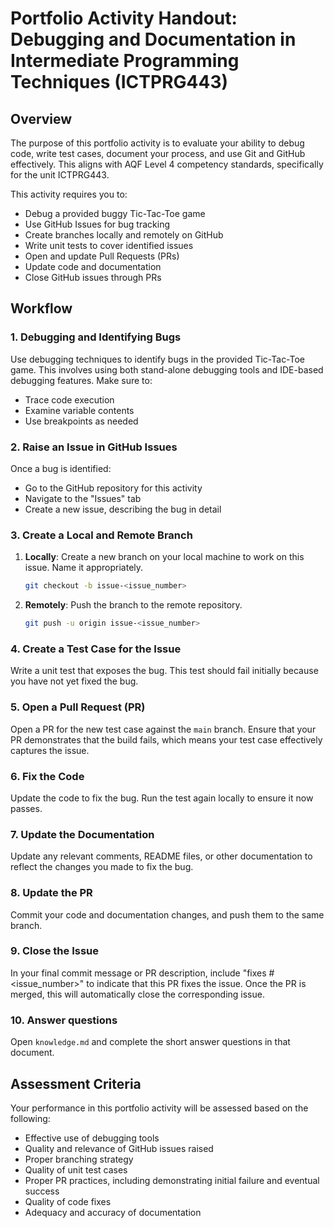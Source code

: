 
# Portfolio Activity Handout: Debugging and Documentation in Intermediate Programming Techniques (ICTPRG443)

## Overview

The purpose of this portfolio activity is to evaluate your ability to debug code, write test cases, document your process, and use Git and GitHub effectively. This aligns with AQF Level 4 competency standards, specifically for the unit ICTPRG443.

This activity requires you to:

- Debug a provided buggy Tic-Tac-Toe game
- Use GitHub Issues for bug tracking
- Create branches locally and remotely on GitHub
- Write unit tests to cover identified issues
- Open and update Pull Requests (PRs)
- Update code and documentation
- Close GitHub issues through PRs

## Workflow

### 1. Debugging and Identifying Bugs

Use debugging techniques to identify bugs in the provided Tic-Tac-Toe game. This involves using both stand-alone debugging tools and IDE-based debugging features. Make sure to:

- Trace code execution
- Examine variable contents
- Use breakpoints as needed

### 2. Raise an Issue in GitHub Issues

Once a bug is identified:

- Go to the GitHub repository for this activity
- Navigate to the "Issues" tab
- Create a new issue, describing the bug in detail

### 3. Create a Local and Remote Branch

1. **Locally**: Create a new branch on your local machine to work on this issue. Name it appropriately.
    ```bash
    git checkout -b issue-<issue_number>
    ```
2. **Remotely**: Push the branch to the remote repository.
    ```bash
    git push -u origin issue-<issue_number>
    ```

### 4. Create a Test Case for the Issue

Write a unit test that exposes the bug. This test should fail initially because you have not yet fixed the bug.

### 5. Open a Pull Request (PR)

Open a PR for the new test case against the `main` branch. Ensure that your PR demonstrates that the build fails, which means your test case effectively captures the issue.

### 6. Fix the Code

Update the code to fix the bug. Run the test again locally to ensure it now passes.

### 7. Update the Documentation

Update any relevant comments, README files, or other documentation to reflect the changes you made to fix the bug.

### 8. Update the PR

Commit your code and documentation changes, and push them to the same branch.

### 9. Close the Issue

In your final commit message or PR description, include "fixes #\<issue_number\>" to indicate that this PR fixes the issue. Once the PR is merged, this will automatically close the corresponding issue.

### 10. Answer questions

Open `knowledge.md` and complete the short answer questions in that document. 

## Assessment Criteria

Your performance in this portfolio activity will be assessed based on the following:

- Effective use of debugging tools
- Quality and relevance of GitHub issues raised
- Proper branching strategy
- Quality of unit test cases
- Proper PR practices, including demonstrating initial failure and eventual success
- Quality of code fixes
- Adequacy and accuracy of documentation

